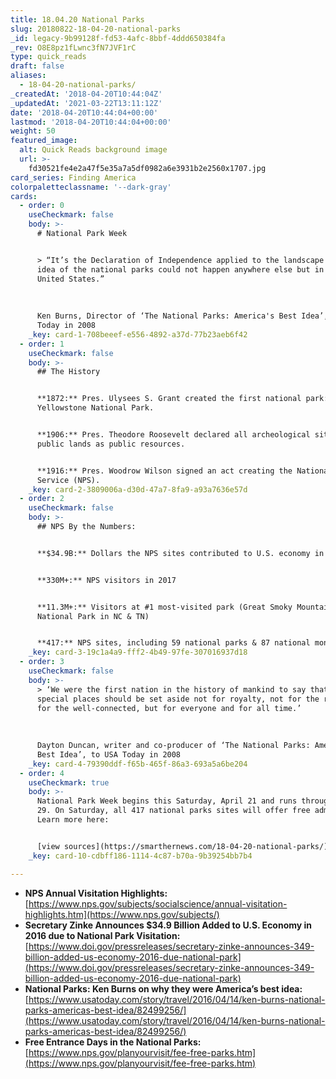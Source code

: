 ```yaml
---
title: 18.04.20 National Parks
slug: 20180822-18-04-20-national-parks
_id: legacy-9b99128f-fd53-4afc-8bbf-4ddd650384fa
_rev: O8E8pz1fLwnc3fN7JVF1rC
type: quick_reads
draft: false
aliases:
  - 18-04-20-national-parks/
_createdAt: '2018-04-20T10:44:04Z'
_updatedAt: '2021-03-22T13:11:12Z'
date: '2018-04-20T10:44:04+00:00'
lastmod: '2018-04-20T10:44:04+00:00'
weight: 50
featured_image:
  alt: Quick Reads background image
  url: >-
    fd30521fe4e2a47f5e35a7a5df0982a6e3931b2e2560x1707.jpg
card_series: Finding America
colorpaletteclassname: '--dark-gray'
cards:
  - order: 0
    useCheckmark: false
    body: >-
      # National Park Week


      > “It’s the Declaration of Independence applied to the landscape …. The
      idea of the national parks could not happen anywhere else but in the
      United States.”  
        
        
        
      Ken Burns, Director of ‘The National Parks: America's Best Idea’, to USA
      Today in 2008
    _key: card-1-708beeef-e556-4892-a37d-77b23aeb6f42
  - order: 1
    useCheckmark: false
    body: >-
      ## The History


      **1872:** Pres. Ulysees S. Grant created the first national park:A
      Yellowstone National Park.


      **1906:** Pres. Theodore Roosevelt declared all archeological sites on
      public lands as public resources.


      **1916:** Pres. Woodrow Wilson signed an act creating the National Park
      Service (NPS).
    _key: card-2-3809006a-d30d-47a7-8fa9-a93a7636e57d
  - order: 2
    useCheckmark: false
    body: >-
      ## NPS By the Numbers:


      **$34.9B:** Dollars the NPS sites contributed to U.S. economy in 2016


      **330M+:** NPS visitors in 2017


      **11.3M+:** Visitors at #1 most-visited park (Great Smoky Mountains
      National Park in NC & TN)


      **417:** NPS sites, including 59 national parks & 87 national monuments
    _key: card-3-19c1a4a9-fff2-4b49-97fe-307016937d18
  - order: 3
    useCheckmark: false
    body: >-
      > ‘We were the first nation in the history of mankind to say that the most
      special places should be set aside not for royalty, not for the rich, not
      for the well-connected, but for everyone and for all time.’  
        
        
        
      Dayton Duncan, writer and co-producer of ‘The National Parks: America's
      Best Idea’, to USA Today in 2008
    _key: card-4-79390ddf-f65b-465f-86a3-693a5a6be204
  - order: 4
    useCheckmark: true
    body: >-
      National Park Week begins this Saturday, April 21 and runs through April
      29. On Saturday, all 417 national parks sites will offer free admission.
      Learn more here:


      [view sources](https://smarthernews.com/18-04-20-national-parks/)
    _key: card-10-cdbff186-1114-4c87-b70a-9b39254bb7b4

---
```

* **NPS Annual Visitation Highlights:**  
[https://www.nps.gov/subjects/socialscience/annual-visitation-highlights.htm](https://www.nps.gov/subjects/)
* **Secretary Zinke Announces $34.9 Billion Added to U.S. Economy in 2016 due to National Park Visitation:**  
[https://www.doi.gov/pressreleases/secretary-zinke-announces-349-billion-added-us-economy-2016-due-national-park](https://www.doi.gov/pressreleases/secretary-zinke-announces-349-billion-added-us-economy-2016-due-national-park)
* **National Parks: Ken Burns on why they were America’s best idea:** [https://www.usatoday.com/story/travel/2016/04/14/ken-burns-national-parks-americas-best-idea/82499256/](https://www.usatoday.com/story/travel/2016/04/14/ken-burns-national-parks-americas-best-idea/82499256/)
* **Free Entrance Days in the National Parks:**  
[https://www.nps.gov/planyourvisit/fee-free-parks.htm](https://www.nps.gov/planyourvisit/fee-free-parks.htm)